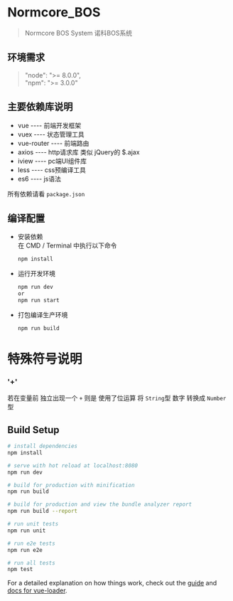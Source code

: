 # Normcore_BOS

> Normcore BOS System  诺科BOS系统

## 环境需求
> "node": ">= 8.0.0",  
> "npm": ">= 3.0.0"

## 主要依赖库说明
* vue ---- 前端开发框架
* vuex ---- 状态管理工具
* vue-router ---- 前端路由
* axios ---- http请求库 类似 jQuery的 $.ajax
* iview ---- pc端UI组件库
* less ---- css预编译工具
* es6 ---- js语法

所有依赖请看 `package.json`

## 编译配置
* 安装依赖  
  在 CMD / Terminal 中执行以下命令
  ```bash
  npm install
  ```
* 运行开发环境
  ```bash
  npm run dev
  or
  npm run start
  ```
* 打包编译生产环境
  ```bash
  npm run build
  ```

# 特殊符号说明
### '+'
若在变量前 独立出现一个 `+` 则是 使用了位运算 将 `String`型 数字 转换成 `Number`型

## Build Setup

``` bash
# install dependencies
npm install

# serve with hot reload at localhost:8080
npm run dev

# build for production with minification
npm run build

# build for production and view the bundle analyzer report
npm run build --report

# run unit tests
npm run unit

# run e2e tests
npm run e2e

# run all tests
npm test
```


For a detailed explanation on how things work, check out the [guide](http://vuejs-templates.github.io/webpack/) and [docs for vue-loader](http://vuejs.github.io/vue-loader).
